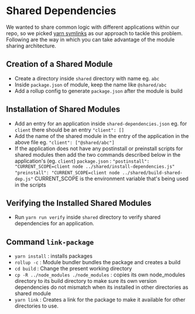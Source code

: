 # Shared Dependencies
We wanted to share common logic with different applications within our repo, so we picked [yarn symlinks](https://classic.yarnpkg.com/en/docs/cli/link) as our approach to tackle this problem. Following are the way in which you can take advantage of the module sharing architecture.

## Creation of a Shared Module
- Create a directory inside `shared` directory with name eg. `abc`
- Inside `package.json` of module, keep the name like `@shared/abc`
- Add a rollup config to generate `package.json` after the module is build

## Installation of Shared Modules
- Add an entry for an application inside `shared-dependencies.json` eg. for `client` there should be an entry `"client": []`
- Add the name of the shared module in the entry of the application in the above file eg. `"client": ["@shared/abc"]`
- If the application does not have any postinstall or preinstall scripts for shared modules then add the two commands described below in the application's (eg. `client`)  `package.json` : 
  `"postinstall": "CURRENT_SCOPE=client node ../shared/install-dependencies.js"`
  `"preinstall": "CURRENT_SCOPE=client node ../shared/build-shared-dep.js"`
  CURRENT_SCOPE is the environment variable that's being used in the scripts

## Verifying the Installed Shared Modules
- Run `yarn run verify` inside `shared` directory to verify shared dependencies for an application.

## Command `link-package`
- `yarn install` : installs packages
- `rollup -c` : Module bundler bundles the package and creates a build
- `cd build` : Change the present working directory
- `cp -R ../node_modules ./node_modules` : copies its own node_modules directory to its build directory to make sure its own version dependencies do not mismatch when its installed in other directories as shared module
- `yarn link` : Creates a link for the package to make it available for other directories to use.

